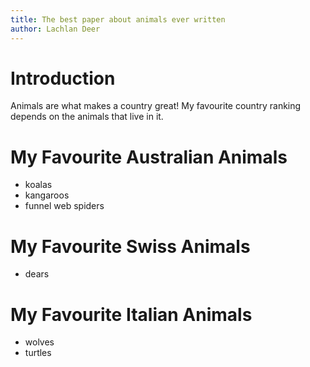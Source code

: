 ```yaml
---
title: The best paper about animals ever written
author: Lachlan Deer
---
```

# Introduction
Animals are what makes a country great!
My favourite country ranking depends on the animals that live in it.

# My Favourite Australian Animals

* koalas
* kangaroos
* funnel web spiders

# My Favourite Swiss Animals

* dears

# My Favourite Italian Animals
* wolves
* turtles 
